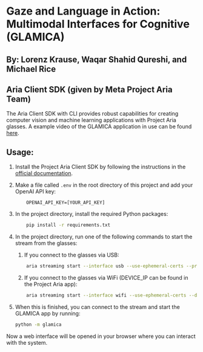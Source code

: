# Gaze and Language in Action: Multimodal Interfaces for Cognitive (GLAMICA) 
## By: Lorenz Krause, Waqar Shahid Qureshi, and Michael Rice
## Aria Client SDK (given by Meta Project Aria Team)

The Aria Client SDK with CLI provides robust capabilities for creating computer vision
and machine learning applications with Project Aria glasses. 
A example video of the GLAMICA application in use can be found [here](https://youtu.be/BfiTB2UJyzU).

## Usage:

1. Install the Project Aria Client SDK by following the instructions in the [official documentation](https://facebookresearch.github.io/projectaria_tools/docs/ARK/sdk/setup).

2. Make a file called `.env` in the root directory of this project and add your OpenAI API key:
    ```plaintext
        OPENAI_API_KEY=[YOUR_API_KEY]
    ```

3. In the project directory, install the required Python packages:
    ```bash
        pip install -r requirements.txt
    ```

4. In the project directory, run one of the following commands to start the stream from the glasses:
    1. If you connect to the glasses via USB:
    ```bash
        aria streaming start --interface usb --use-ephemeral-certs --profile profile18
    ```

    2. If you connect to the glasses via WiFi (DEVICE_IP can be found in the Project Aria app):
    ```bash
        aria streaming start --interface wifi --use-ephemeral-certs --device-ip [DEVICE_IP] --profile profile18
    ```

5. When this is finished, you can connect to the stream and start the GLAMICA app by running:
    ```bash
    python -m glamica
    ```

Now a web interface will be opened in your browser where you can interact with the system.